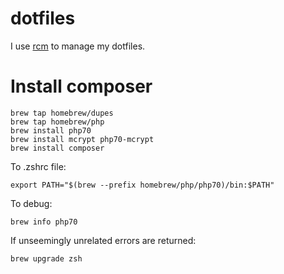 dotfiles
===

I use [rcm](https://github.com/thoughtbot/rcm) to manage my dotfiles.

Install composer
====

```
brew tap homebrew/dupes
brew tap homebrew/php
brew install php70
brew install mcrypt php70-mcrypt
brew install composer
```

To .zshrc file:

```
export PATH="$(brew --prefix homebrew/php/php70)/bin:$PATH"
```

To debug:

```
brew info php70
```

If unseemingly unrelated errors are returned:

```
brew upgrade zsh
```

